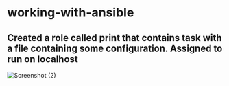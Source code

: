 # working-with-ansible


## Created a role called print that contains task with a file containing some configuration. Assigned to run on localhost
![Screenshot (2)](https://user-images.githubusercontent.com/69207791/219063302-66ed31e3-933f-4c01-b87a-48b5fc9ba472.png)
